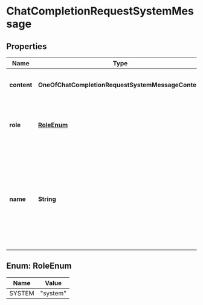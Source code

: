 # ChatCompletionRequestSystemMessage

## Properties
Name | Type | Description | Notes
------------ | ------------- | ------------- | -------------
**content** | **OneOfChatCompletionRequestSystemMessageContent** | The contents of the system message. | 
**role** | [**RoleEnum**](#RoleEnum) | The role of the messages author, in this case &#x60;system&#x60;. | 
**name** | **String** | An optional name for the participant. Provides the model information to differentiate between participants of the same role. |  [optional]

<a name="RoleEnum"></a>
## Enum: RoleEnum
Name | Value
---- | -----
SYSTEM | &quot;system&quot;
